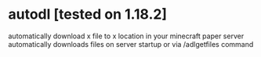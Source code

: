 # autodl [tested on 1.18.2]
automatically download x file to x location in your minecraft paper server
automatically downloads files on server startup or via /adlgetfiles command
